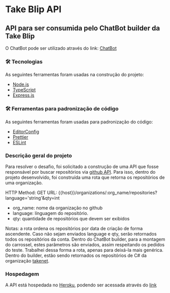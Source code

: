 # Take Blip API


## API para ser consumida pelo ChatBot builder da Take Blip

O ChatBot pode ser utilizado através do link: [ChatBot](https://chat.blip.ai/?appKey=ZGVzYWZpb2JsaXAyOjhhMjljZjNhLWU0MTItNGI5ZC1iYzc1LWI3NTdiZDQxMDkxZA==)

### 🛠 Tecnologias

As seguintes ferramentas foram usadas na construção do projeto:

- [Node.js](https://nodejs.org/en/)
- [TypeScript](https://www.typescriptlang.org/)
- [Express.js](https://expressjs.com/pt-br/)

### 🛠 Ferramentas para padronização de código

As seguintes ferramentas foram usadas para padronização do código:

- [EditorConfig](https://editorconfig.org/)
- [Prettier](https://prettier.io/)
- [ESLint](https://eslint.org/)

### Descrição geral do projeto

Para resolver o desafio, foi solicitado a construção de uma API que fosse responsável por buscar repositórios via [github API](https://docs.github.com/pt/rest).
Para isso, dentro do projeto desenvolvido, foi construída uma rota que retorna os repositórios de uma organização.

HTTP Method: GET
URL: {{host}}/organizations/:org_name/repositories?language='string'&qty=int
- org_name: nome da organização no github
- language: línguagem do repositório.
- qty: quantidade de repositórios que devem ser exibidos

Notas: a rota ordena os repositórios por data de criação de forma ascendente. Caso não sejam enviados language e qty, serão retornados todos os repositórios da conta.
Dentro do ChatBot builder, para a montagem do carrossel, estes parâmetros são enviados, assim respeitando os pedidos do teste. Trabalhei dessa forma a rota, apenas para deixá-la mais genérica. Dentro do builder, estão sendo retornados os repositórios de C# da organização [takenet](https://github.com/takenet).

### Hospedagem
A API está hospedada no [Heroku](https://www.heroku.com), podendo ser acessada através do [link](https://take-blip-repositories.herokuapp.com/organizations/takenet/repositories?language=C%23&qty=5)
